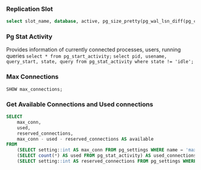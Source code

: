 
### Replication Slot

```sql
select slot_name, database, active, pg_size_pretty(pg_wal_lsn_diff(pg_current_wal_lsn(), restart_lsn)) as replication_lag from pg_replication_slots order by replication_lag desc;
```

### Pg Stat Activity

Provides information of currently connected processes, users, running queries
```select * from pg_start_activity;```
```select pid, usename, query_start, state, query from pg_stat_activity where state != 'idle';```


### Max Connections

`SHOW max_connections;`

### Get Available Connections and Used connections
```sql
SELECT
    max_conn,
    used,
    reserved_connections,
    max_conn - used - reserved_connections AS available
FROM
    (SELECT setting::int AS max_conn FROM pg_settings WHERE name = 'max_connections') AS max_connections,
    (SELECT count(*) AS used FROM pg_stat_activity) AS used_connections,
    (SELECT setting::int AS reserved_connections FROM pg_settings WHERE name = 'superuser_reserved_connections') AS reserved;
```
